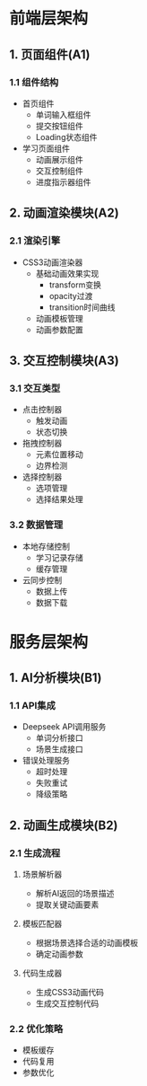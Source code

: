 # 前端层架构

## 1. 页面组件(A1)
### 1.1 组件结构
- 首页组件
  - 单词输入框组件
  - 提交按钮组件
  - Loading状态组件
- 学习页面组件
  - 动画展示组件
  - 交互控制组件
  - 进度指示器组件

## 2. 动画渲染模块(A2)
### 2.1 渲染引擎
- CSS3动画渲染器
  - 基础动画效果实现
    * transform变换
    * opacity过渡
    * transition时间曲线
  - 动画模板管理
  - 动画参数配置

## 3. 交互控制模块(A3)
### 3.1 交互类型
- 点击控制器
  - 触发动画
  - 状态切换
- 拖拽控制器
  - 元素位置移动
  - 边界检测
- 选择控制器
  - 选项管理
  - 选择结果处理

### 3.2 数据管理
- 本地存储控制
  - 学习记录存储
  - 缓存管理
- 云同步控制
  - 数据上传
  - 数据下载

# 服务层架构

## 1. AI分析模块(B1)
### 1.1 API集成
- Deepseek API调用服务
  - 单词分析接口
  - 场景生成接口
- 错误处理服务
  - 超时处理
  - 失败重试
  - 降级策略

## 2. 动画生成模块(B2)
### 2.1 生成流程
1. 场景解析器
   - 解析AI返回的场景描述
   - 提取关键动画要素

2. 模板匹配器
   - 根据场景选择合适的动画模板
   - 确定动画参数

3. 代码生成器
   - 生成CSS3动画代码
   - 生成交互控制代码

### 2.2 优化策略
- 模板缓存
- 代码复用
- 参数优化 